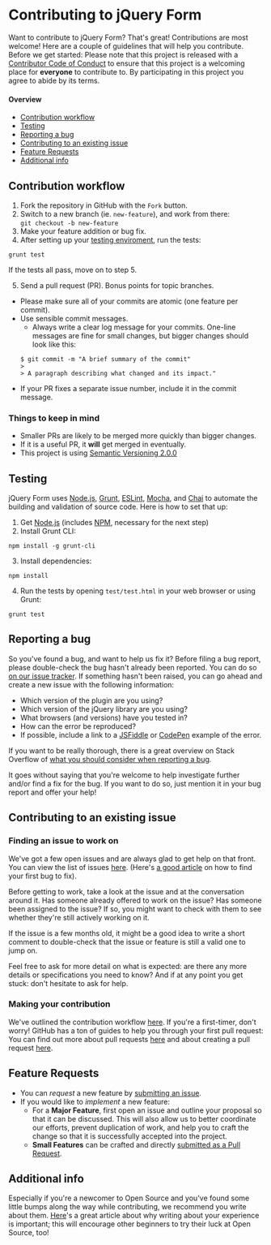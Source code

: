 # Contributing to jQuery Form

Want to contribute to jQuery Form? That's great! Contributions are most welcome!
Here are a couple of guidelines that will help you contribute. Before we get started: Please note that this project is released with a [Contributor Code of Conduct](CODE_OF_CONDUCT.md) to ensure that this project is a welcoming place for **everyone** to contribute to. By participating in this project you agree to abide by its terms.

#### Overview

* [Contribution workflow](#contribution-workflow)
* [Testing](#testing)
* [Reporting a bug](#reporting-a-bug)
* [Contributing to an existing issue](#contributing-to-an-existing-issue)
* [Feature Requests](#feature-requests)
* [Additional info](#additional-info)

## Contribution workflow

1. Fork the repository in GitHub with the `Fork` button.
2. Switch to a new branch (ie. `new-feature`), and work from there:  
  `git checkout -b new-feature`
3. Make your feature addition or bug fix.
4. After setting up your [testing enviroment](#testing), run the tests:

  ```shell
  grunt test
  ```

  If the tests all pass, move on to step 5.

5. Send a pull request (PR). Bonus points for topic branches.
  * Please make sure all of your commits are atomic (one feature per commit).
  * Use sensible commit messages.
    * Always write a clear log message for your commits. One-line messages are fine for small changes, but bigger changes should look like this:
    ```shell
    $ git commit -m "A brief summary of the commit"
    >
    > A paragraph describing what changed and its impact."
    ```
  * If your PR fixes a separate issue number, include it in the commit message.

### Things to keep in mind

* Smaller PRs are likely to be merged more quickly than bigger changes.
* If it is a useful PR, it **will** get merged in eventually.
* This project is using [Semantic Versioning 2.0.0](http://semver.org/)

## Testing

jQuery Form uses [Node.js](https://nodejs.org/), [Grunt](https://gruntjs.com/), [ESLint](http://eslint.org/), [Mocha](https://mochajs.org/), and [Chai](http://chaijs.com/) to automate the building and validation of source code. Here is how to set that up:

1. Get [Node.js](https://nodejs.org/) (includes [NPM](https://www.npmjs.com/), necessary for the next step)
2. Install Grunt CLI:

  ```shell
  npm install -g grunt-cli
  ```

3. Install dependencies:

  ```shell
  npm install
  ```

4. Run the tests by opening `test/test.html` in your web browser or using Grunt:

  ```shell
  grunt test
  ```

## Reporting a bug

So you've found a bug, and want to help us fix it? Before filing a bug report, please double-check the bug hasn't already been reported. You can do so [on our issue tracker](https://github.com/jquery-form/form/issues?q=is%3Aopen+is%3Aissue). If something hasn't been raised, you can go ahead and create a new issue with the following information:

* Which version of the plugin are you using?
* Which version of the jQuery library are you using?
* What browsers (and versions) have you tested in?
* How can the error be reproduced?
* If possible, include a link to a [JSFiddle](https://jsfiddle.net/) or [CodePen](https://codepen.io/) example of the error.

If you want to be really thorough, there is a great overview on Stack Overflow of [what you should consider when reporting a bug](https://stackoverflow.com/questions/240323/how-to-report-bugs-the-smart-way).

It goes without saying that you're welcome to help investigate further and/or find a fix for the bug. If you want to do so, just mention it in your bug report and offer your help!

## Contributing to an existing issue

### Finding an issue to work on

We've got a few open issues and are always glad to get help on that front. You can view the list of issues [here](https://github.com/jquery-form/form/issues). (Here's [a good article](https://medium.freecodecamp.com/finding-your-first-open-source-project-or-bug-to-work-on-1712f651e5ba) on how to find your first bug to fix).

Before getting to work, take a look at the issue and at the conversation around it. Has someone already offered to work on the issue? Has someone been assigned to the issue? If so, you might want to check with them to see whether they're still actively working on it.

If the issue is a few months old, it might be a good idea to write a short comment to double-check that the issue or feature is still a valid one to jump on.

Feel free to ask for more detail on what is expected: are there any more details or specifications you need to know?
And if at any point you get stuck: don't hesitate to ask for help.

### Making your contribution

We've outlined the contribution workflow [here](#contribution-workflow). If you're a first-timer, don't worry! GitHub has a ton of guides to help you through your first pull request: You can find out more about pull requests [here](https://help.github.com/articles/about-pull-requests/) and about creating a pull request [here](https://help.github.com/articles/creating-a-pull-request/).

## Feature Requests

* You can _request_ a new feature by [submitting an issue](https://github.com/jquery-form/form/issues).
* If you would like to _implement_ a new feature:
  * For a **Major Feature**, first open an issue and outline your proposal so that it can be discussed. This will also allow us to better coordinate our efforts, prevent duplication of work, and help you to craft the change so that it is successfully accepted into the project.
  * **Small Features** can be crafted and directly [submitted as a Pull Request](#contribution-workflow).

## Additional info

Especially if you're a newcomer to Open Source and you've found some little bumps along the way while contributing, we recommend you write about them. [Here](https://medium.freecodecamp.com/new-contributors-to-open-source-please-blog-more-920af14cffd)'s a great article about why writing about your experience is important; this will encourage other beginners to try their luck at Open Source, too!
